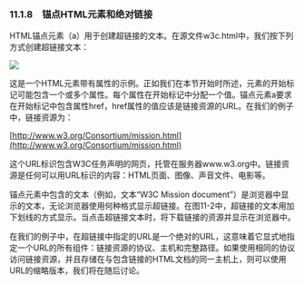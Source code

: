    

### 11.1.8　锚点HTML元素和绝对链接

HTML锚点元素（a）用于创建超链接的文本。在源文件w3c.html中，我们按下列方式创建超链接文本：

![](0-Assets/Epubook/程序员编程语言经典合集（计算机科学丛书5册套装），javapython编程语言含经典教材龙书《编译原理》%20(Bruce%20Eckel%20%20Alfred%20V.%20Aho%20%20Monica%20S.%20Lam%20etc.)%20(Z-Library)/images/image09239.jpeg)

这是一个HTML元素带有属性的示例。正如我们在本节开始时所述，元素的开始标记可能包含一个或多个属性。每个属性在开始标记中分配一个值。锚点元素a要求在开始标记中包含属性href，href属性的值应该是链接资源的URL。在我们的例子中，链接资源为：

[http://www.w3.org/Consortium/mission.html](http://www.w3.org/Consortium/mission.html)  

这个URL标识包含W3C任务声明的网页，托管在服务器www.w3.org中。链接资源是任何可以用URL标识的内容：HTML页面、图像、声音文件、电影等。

锚点元素中包含的文本（例如，文本“W3C Mission document”）是浏览器中显示的文本，无论浏览器使用何种格式显示超链接。在图11-2中，超链接的文本用加下划线的方式显示。当点击超链接文本时，将下载链接的资源并显示在浏览器中。

在我们的例子中，在超链接中指定的URL是一个绝对的URL，这意味着它显式地指定一个URL的所有组件：链接资源的协议、主机和完整路径。如果使用相同的协议访问链接资源，并且存储在与包含链接的HTML文档的同一主机上，则可以使用URL的缩略版本，我们将在随后讨论。